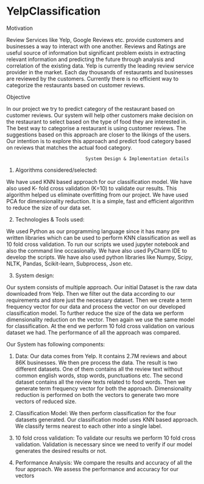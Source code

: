# YelpClassification

Motivation 

Review Services like Yelp, Google Reviews etc. provide customers and businesses a way to interact with one another. Reviews and Ratings are useful source of information but significant problem exists in extracting relevant information and predicting the future through analysis and correlation of the existing data. Yelp is currently the leading review service provider in the market. Each day thousands of restaurants and businesses are reviewed by the customers. Currently there is no efficient way to categorize the restaurants based on customer reviews. 

Objective 

In our project we try to predict category of the restaurant based on customer reviews. Our system will help other customers make decision on the restaurant to select based on the type of food they are interested in. The best way to categorise a restaurant is using customer reviews. The suggestions based on this approach are closer to the likings of the users. Our intention is to explore this approach and predict food category based on reviews that matches the actual food category. 


                                 System Design & Implementation details 
                                 
                                 
1. Algorithms considered/selected:

We have used KNN based approach for our classification model. We have also used K- fold cross validation (K=10) to validate our results. This algorithm helped us eliminate overfitting from our project. We have used PCA for dimensionality reduction. It is a simple, fast and efficient algorithm to reduce the size of our data set. 

2. Technologies & Tools used: 

We used Python as our programming language since it has many pre written libraries which can be used to perform KNN classification as well as 10 fold cross validation. To run our scripts we used jupyter notebook and also the command line occasionally. We have also used PyCharm IDE to develop the scripts. We have also used python libraries like Numpy, Scipy, NLTK, Pandas, Scikit-learn, Subprocess, Json etc. 

3. System design: 

Our system consists of multiple approach. Our initial Dataset is the raw data downloaded from Yelp. Then we filter out the data according to our requirements and store just the necessary dataset. Then we create a term frequency vector for our data and process the vector on our developed classification model. To further reduce the size of the data we perform dimensionality reduction on the vector. Then again we use the same model for classification. At the end we perform 10 fold cross validation on various dataset we had. The performance of all the approach was compared. 

Our System has following components: 

1. Data: Our data comes from Yelp. It contains 2.7M reviews and about 86K businesses. We then pre process the data. The result is two different datasets. One of them contains all the review text without common english words, stop words, punctuations etc. The second dataset contains all the review texts related to food words. 
Then we generate term frequency vector for both the approach. Dimensionality reduction is performed on both the vectors to generate two more vectors of reduced size. 

2. Classification Model: We then perform classification for the four datasets generated. Our classification model uses KNN based approach. We classify terms nearest to each other into a single label. 

3. 10 fold cross validation: To validate our results we perform 10 fold cross validation. Validation is necessary since we need to verify if our model generates the desired results or not. 

4. Performance Analysis: We compare the results and accuracy of all the four approach. We assess the performance and accuracy for our vectors 
